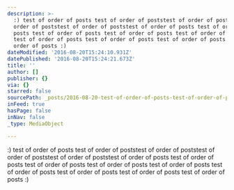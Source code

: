 ```yaml
---
description: >-
  :) test of order of posts test of order of poststest of order of poststest of
  order of poststest of order of poststest of order of posts test of order of
  posts test of order of posts test of order of posts test of order of posts
  test of order of posts test of order of posts test of order of posts test of
  order of posts :)
dateModified: '2016-08-20T15:24:10.931Z'
datePublished: '2016-08-20T15:24:21.673Z'
title: ''
author: []
publisher: {}
via: {}
starred: false
sourcePath: _posts/2016-08-20-test-of-order-of-posts-test-of-order-of-poststest-of-orde.md
inFeed: true
hasPage: false
inNav: false
_type: MediaObject

---
```

:) test of order of posts test of order of poststest of order of poststest of order of poststest of order of poststest of order of posts test of order of posts test of order of posts test of order of posts test of order of posts test of order of posts test of order of posts test of order of posts test of order of posts :)